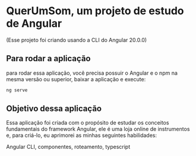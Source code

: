# QuerUmSom, um projeto de estudo de Angular

(Esse projeto foi criando usando a CLI do Angular 20.0.0)

## Para rodar a aplicação

para rodar essa aplicação, você precisa possuir o Angular e o npm na mesma versão ou superior, baixar a aplicação e execute:

```bash
ng serve
```

## Objetivo dessa aplicação

Essa aplicação foi criada com o propósito de estudar os conceitos fundamentais do framework Angular, ele é uma loja online de instrumentos e, para criá-lo, eu aprimorei as minhas seguintes habilidades:

Angular CLI,
componentes,
roteamento,
typescript
